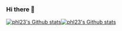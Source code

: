 ### Hi there 👋

<div style="display: flex; width: 100%; align-items: stretch">
  <a href="https://github.com/phl23">
    <picture height="175">
      <source
        media="(prefers-color-scheme: dark)"
        srcset="
          https://github-readme-stats-eight-cyan-30.vercel.app/api?username=phl23&show_icons=true&theme=buefy&hide_border=true&line_height=25&show=prs_merged_percentage
        "
      />
      <source
        media="(prefers-color-scheme: light)"
        srcset="
          https://github-readme-stats-eight-cyan-30.vercel.app/api?username=phl23&show_icons=true&theme=vision-friendly-dark&hide_border=true&line_height=25&show=prs_merged_percentage
        "
      />
      <img
        alt="phl23's Github stats"
        src="https://github-readme-stats-eight-cyan-30.vercel.app/api?username=phl23&show_icons=true&theme=vision-friendly-dark&hide_border=true&line_height=25&show=prs_merged_percentage"
      />
    </picture>
  </a>
  <a href="https://github.com/phl23">
    <picture height="175">
      <source
        media="(prefers-color-scheme: dark)"
        srcset="
          https://github-readme-stats-eight-cyan-30.vercel.app/api/top-langs/?username=phl23&theme=vision-friendly-dark&hide_border=true&line_height=25&layout=compact&count_private=true&exclude_repo=phl23,github-readme-stats,Branson-Technik,php-gallery-weber,b2bWeber,HcaptchaWeber,nextjs-dashboard,hangman,hangman-phil&hide=html&langs_count=8
        "
      />
      <source
        media="(prefers-color-scheme: light)"
        srcset="
          https://github-readme-stats-eight-cyan-30.vercel.app/api/top-langs/?username=phl23&theme=buefy&hide_border=true&line_height=25&layout=compact&count_private=true&exclude_repo=phl23,github-readme-stats,Branson-Technik,php-gallery-weber,b2bWeber,HcaptchaWeber,nextjs-dashboard,hangman,hangman-phil&hide=html&langs_count=8
        "
      />
      <img
        alt="phl23's Github stats"
        src="https://github-readme-stats-eight-cyan-30.vercel.app/api/top-langs/?username=phl23&theme=buefy&hide_border=true&line_height=25&layout=compact&count_private=true&exclude_repo=phl23,github-readme-stats,Branson-Technik,php-gallery-weber,b2bWeber,HcaptchaWeber,nextjs-dashboard,hangman,hangman-phil&hide=html&langs_count=8"
      />
    </picture>
  </a>
</div>




<!--
**phl23/phl23** is a ✨ _special_ ✨ repository because its `README.md` (this file) appears on your GitHub profile.

Here are some ideas to get you started:

- 🔭 I’m currently working on ...
- 🌱 I’m currently learning ...
- 👯 I’m looking to collaborate on ...
- 🤔 I’m looking for help with ...
- 💬 Ask me about ...
- 📫 How to reach me: ...
- 😄 Pronouns: ...
- ⚡ Fun fact: ...
-->
